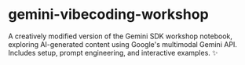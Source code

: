 # gemini-vibecoding-workshop
A creatively modified version of the Gemini SDK workshop notebook, exploring AI-generated content using Google's multimodal Gemini API. Includes setup, prompt engineering, and interactive examples. ✨
